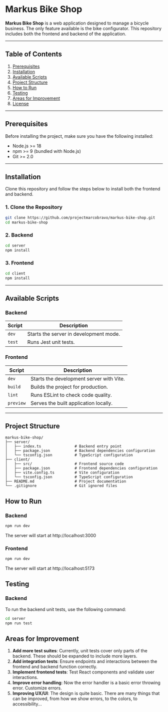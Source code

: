 # Markus Bike Shop

**Markus Bike Shop** is a web application designed to manage a bicycle business. The only feature available is the bike configurator. This repository includes both the frontend and backend of the application.

---

## Table of Contents

1. [Prerequisites](#prerequisites)
2. [Installation](#installation)
3. [Available Scripts](#available-scripts)
4. [Project Structure](#project-structure)
5. [How to Run](#how-to-run)
6. [Testing](#testing)
7. [Areas for Improvement](#areas-for-improvement)
8. [License](#license)

---

## Prerequisites

Before installing the project, make sure you have the following installed:

- Node.js >= 18
- npm >= 9 (bundled with Node.js)
- Git >= 2.0

---

## Installation

Clone this repository and follow the steps below to install both the frontend and backend.

### 1. Clone the Repository

```bash
git clone https://github.com/projectmarcobravo/markus-bike-shop.git
cd markus-bike-shop
```

### 2. Backend

```bash
cd server
npm install
```

### 3. Frontend

```bash
cd client
npm install
```

---

## Available Scripts

### Backend

| Script | Description                            |
| ------ | -------------------------------------- |
| `dev`  | Starts the server in development mode. |
| `test` | Runs Jest unit tests.                  |

### Frontend

| Script    | Description                              |
| --------- | ---------------------------------------- |
| `dev`     | Starts the development server with Vite. |
| `build`   | Builds the project for production.       |
| `lint`    | Runs ESLint to check code quality.       |
| `preview` | Serves the built application locally.    |

---

## Project Structure

```plaintext
markus-bike-shop/
├── server/
│   ├── index.ts               # Backend entry point
│   ├── package.json           # Backend dependencies configuration
│   └── tsconfig.json          # TypeScript configuration
├── client/
│   ├── src/                   # Frontend source code
│   ├── package.json           # Frontend dependencies configuration
│   ├── vite.config.ts         # Vite configuration
│   └── tsconfig.json          # TypeScript configuration
├── README.md                  # Project documentation
└── .gitignore                 # Git ignored files

```

## How to Run

### Backend

```bash
npm run dev
```

The server will start at http://localhost:3000

### Frontend

```bash
npm run dev
```

The server will start at http://localhost:5173

## Testing

### Backend

To run the backend unit tests, use the following command:

```bash
cd server
npm run test
```

## Areas for Improvement

1. **Add more test suites**: Currently, unit tests cover only parts of the backend. These should be expanded to include more layers.
2. **Add integration tests**: Ensure endpoints and interactions between the frontend and backend function correctly.
3. **Implement frontend tests**: Test React components and validate user interactions.
4. **Improve error handling**: Now the error handler is a basic error throwing error. Customize errors.
5. **Improving UX/UI**: The design is quite basic. There are many things that can be improved, from how we show errors, to the colors, to accessibility...
